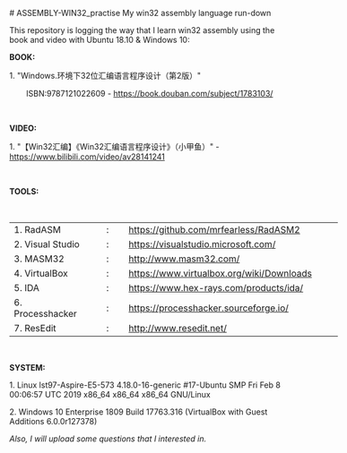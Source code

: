 <p># ASSEMBLY-WIN32_practise My win32 assembly language run-down</p>
<p>This repository is logging the way that I learn win32 assembly using the book and video with Ubuntu 18.10 &amp; Windows 10:</p>
<p><strong>BOOK:</strong></p>
<p>1. "Windows.环境下32位汇编语言程序设计（第2版）"</p>
<p style="padding-left: 30px;">ISBN:9787121022609 - <a href="https://book.douban.com/subject/1783103/" rel="nofollow">https://book.douban.com/subject/1783103/</a></p>
<p>&nbsp;</p>
<p><strong>VIDEO:</strong></p>
<p>1. "【Win32汇编】《Win32汇编语言程序设计》（小甲鱼）" - <a href="https://www.bilibili.com/video/av28141241">https://www.bilibili.com/video/av28141241</a></p>
<p>&nbsp;</p>
<p><strong>TOOLS:</strong></p>
<p>&nbsp;</p>
<table style="width: 586px;">
<tbody>
<tr>
<td style="width: 139.5px;">1. RadASM</td>
<td style="width: 66.5px; text-align: center;">:</td>
<td style="width: 388px;"><a href="https://github.com/mrfearless/RadASM2">https://github.com/mrfearless/RadASM2</a></td>
</tr>
<tr>
<td style="width: 139.5px;">2. Visual Studio</td>
<td style="width: 66.5px; text-align: center;">:</td>
<td style="width: 388px;"><a href="https://visualstudio.microsoft.com/">https://visualstudio.microsoft.com/</a></td>
</tr>
<tr>
<td style="width: 139.5px;">3. MASM32</td>
<td style="width: 66.5px; text-align: center;">:</td>
<td style="width: 388px;"><a href="http://www.masm32.com/">http://www.masm32.com/</a></td>
</tr>
<tr>
<td style="width: 139.5px;">4. VirtualBox</td>
<td style="width: 66.5px; text-align: center;">:</td>
<td style="width: 388px;"><a href="https://www.virtualbox.org/wiki/Downloads">https://www.virtualbox.org/wiki/Downloads</a></td>
</tr>
<tr>
<td style="width: 139.5px;">5. IDA</td>
<td style="width: 66.5px; text-align: center;">:</td>
<td style="width: 388px;"><a href="https://www.hex-rays.com/products/ida/">https://www.hex-rays.com/products/ida/</a></td>
</tr>
<tr>
<td style="width: 139.5px;">6. Processhacker</td>
<td style="width: 66.5px; text-align: center;">:</td>
<td style="width: 388px;"><a href="https://processhacker.sourceforge.io/">https://processhacker.sourceforge.io/</a></td>
</tr>
<tr>
<td style="width: 139.5px;">7. ResEdit</td>
<td style="width: 66.5px; text-align: center;">:</td>
<td style="width: 388px;"><a href="http://www.resedit.net/">http://www.resedit.net/</a></td>
</tr>
</tbody>
</table>
<p>&nbsp;</p>
<p><strong>SYSTEM:</strong></p>
<p>1. Linux lst97-Aspire-E5-573 4.18.0-16-generic #17-Ubuntu SMP Fri Feb 8 00:06:57 UTC 2019 x86_64 x86_64 x86_64 GNU/Linux</p>
<p>2. Windows 10 Enterprise 1809 Build 17763.316 (VirtualBox with Guest Additions 6.0.0r127378)<strong><br /></strong></p>
<p><em>Also, I will upload some questions that I interested in.</em></p>
